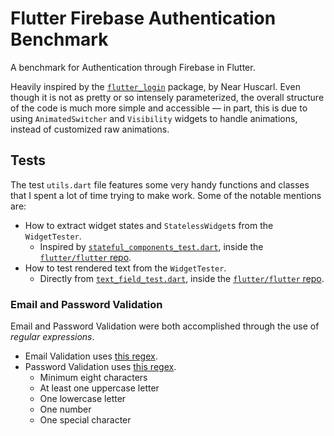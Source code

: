 # Flutter Firebase Authentication Benchmark

A benchmark for Authentication through Firebase in Flutter.

Heavily inspired by the [`flutter_login`](https://pub.dev/packages/flutter_login) package, by Near Huscarl. Even though it is not as pretty or so intensely parameterized, the overall structure of the code is much more simple and accessible &mdash; in part, this is due to using `AnimatedSwitcher` and `Visibility` widgets to handle animations, instead of customized raw animations.

## Tests

The test `utils.dart` file features some very handy functions and classes that I spent a lot of time trying to make work. Some of the notable mentions are:

- How to extract widget states and `StatelessWidget`s from the `WidgetTester`.
    - Inspired by [`stateful_components_test.dart`](https://github.com/flutter/flutter/blob/77fb28b3da19dcf2b718ce963a23c2e4917c55f0/packages/flutter/test/widgets/stateful_components_test.dart#L47-L62), inside the [`flutter/flutter` repo](https://github.com/flutter/flutter).
- How to test rendered text from the `WidgetTester`.
    - Directly from [`text_field_test.dart`](https://github.com/flutter/flutter/blob/714d579839cc306b88288e4f25dbee74bf3a4f5d/packages/flutter/test/material/text_field_test.dart#L145-L160), inside the [`flutter/flutter` repo](https://github.com/flutter/flutter).

### Email and Password Validation

Email and Password Validation were both accomplished through the use of *regular expressions*.

- Email Validation uses [this regex](https://stackoverflow.com/a/16800541/4756173).
- Password Validation uses [this regex](https://stackoverflow.com/a/21456918/4756173).
    - Minimum eight characters
    - At least one uppercase letter
    - One lowercase letter
    - One number
    - One special character